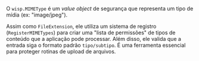 O `wisp.MIMEType` é um *value object* de segurança que representa um tipo de mídia (ex: "image/jpeg").

Assim como `FileExtension`, ele utiliza um sistema de registro (`RegisterMIMETypes`) para criar uma "lista de permissões" de tipos de conteúdo que a aplicação pode processar. Além disso, ele valida que a entrada siga o formato padrão `tipo/subtipo`. É uma ferramenta essencial para proteger rotinas de upload de arquivos.
